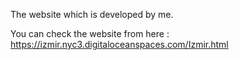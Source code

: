 The website which is developed by me.

You can check the website from here : https://izmir.nyc3.digitaloceanspaces.com/Izmir.html
